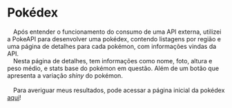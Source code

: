 # Pokédex

&emsp;Após entender o funcionamento do consumo de uma API externa, utilizei a PokeAPI para desenvolver uma pokédex, contendo listagens por região e uma página de detalhes para cada pokémon, com informações vindas da API.<br>
&emsp;Nesta página de detalhes, tem informações como nome, foto, altura e peso médio, e stats base do pokémon em questão. Além de um botão que apresenta a variação *shiny* do pokémon.
<br><br>
&emsp;Para averiguar meus resultados, pode acessar a página inicial da pokédex [aqui](https://lipeeeeeee.github.io/projetos-front-end/pokedex/)!